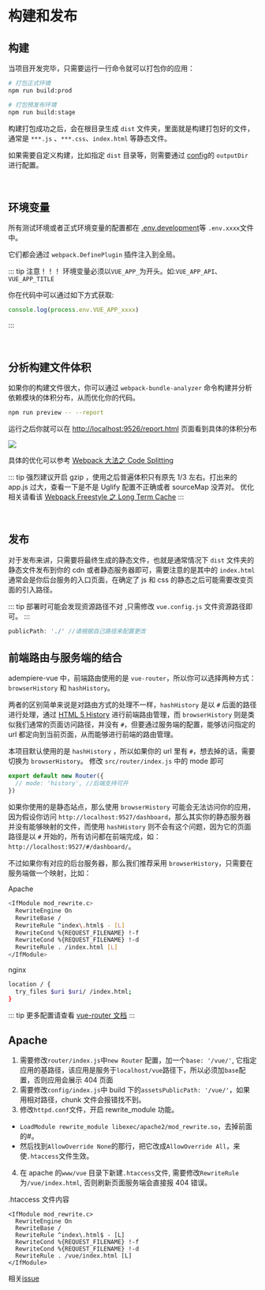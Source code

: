 # 构建和发布

## 构建

当项目开发完毕，只需要运行一行命令就可以打包你的应用：

```bash
# 打包正式环境
npm run build:prod

# 打包预发布环境
npm run build:stage
```

构建打包成功之后，会在根目录生成 `dist` 文件夹，里面就是构建打包好的文件，通常是 `***.js` 、`***.css`、`index.html` 等静态文件。

如果需要自定义构建，比如指定 `dist` 目录等，则需要通过 [config](https://github.com/adempiere/adempiere-vue/blob/master/vue.config.js)的 `outputDir` 进行配置。

<br>

## 环境变量

所有测试环境或者正式环境变量的配置都在 [.env.development](https://github.com/adempiere/adempiere-vue/blob/master/.env.development)等 `.env.xxxx`文件中。

它们都会通过 `webpack.DefinePlugin` 插件注入到全局。

::: tip 注意！！！
环境变量必须以`VUE_APP_`为开头。如:`VUE_APP_API`、`VUE_APP_TITLE`

你在代码中可以通过如下方式获取:

```js
console.log(process.env.VUE_APP_xxxx)
```

:::

<br>

## 分析构建文件体积

如果你的构建文件很大，你可以通过 `webpack-bundle-analyzer` 命令构建并分析依赖模块的体积分布，从而优化你的代码。

```bash
npm run preview -- --report
```

运行之后你就可以在 [http://localhost:9526/report.html](http://localhost:9526/report.html) 页面看到具体的体积分布

![](https://adempiere-vue.gitee.io/gitee-cdn/adempiere-vue-site/3fddf034-2b38-4299-b0d2-b748fb2abef0.jpg)

具体的优化可以参考 [Webpack 大法之 Code Splitting](https://zhuanlan.zhihu.com/p/26710831)

::: tip
强烈建议开启 gzip ，使用之后普遍体积只有原先 1/3 左右。打出来的 app.js 过大，查看一下是不是 Uglify 配置不正确或者 sourceMap 没弄对。 优化相关请看该 [Webpack Freestyle 之 Long Term Cache](https://zhuanlan.zhihu.com/p/27710902)
:::

<br>

## 发布

对于发布来讲，只需要将最终生成的静态文件，也就是通常情况下 `dist` 文件夹的静态文件发布到你的 cdn 或者静态服务器即可，需要注意的是其中的 `index.html` 通常会是你后台服务的入口页面，在确定了 js 和 css 的静态之后可能需要改变页面的引入路径。

::: tip
部署时可能会发现资源路径不对 ,只需修改 `vue.config.js` 文件资源路径即可。
:::

```js
publicPath: './' //请根据自己路径来配置更改
```

## 前端路由与服务端的结合

adempiere-vue 中，前端路由使用的是 `vue-router`，所以你可以选择两种方式：`browserHistory` 和 `hashHistory`。

两者的区别简单来说是对路由方式的处理不一样，`hashHistory` 是以 `#` 后面的路径进行处理，通过 [HTML 5 History](https://developer.mozilla.org/en-US/docs/Web/API/History_API) 进行前端路由管理，而 `browserHistory` 则是类似我们通常的页面访问路径，并没有 `#`，但要通过服务端的配置，能够访问指定的 url 都定向到当前页面，从而能够进行前端的路由管理。

本项目默认使用的是 `hashHistory` ，所以如果你的 url 里有 `#`，想去掉的话，需要切换为 `browserHistory`。
修改 `src/router/index.js` 中的 mode 即可

```js
export default new Router({
  // mode: 'history', //后端支持可开
})
```

如果你使用的是静态站点，那么使用 `browserHistory` 可能会无法访问你的应用，因为假设你访问 `http://localhost:9527/dashboard`，那么其实你的静态服务器并没有能够映射的文件，而使用 `hashHistory` 则不会有这个问题，因为它的页面路径是以 `#` 开始的，所有访问都在前端完成，如：`http://localhost:9527/#/dashboard/`。

不过如果你有对应的后台服务器，那么我们推荐采用 `browserHistory`，只需要在服务端做一个映射，比如：

Apache

```bash
<IfModule mod_rewrite.c>
  RewriteEngine On
  RewriteBase /
  RewriteRule ^index\.html$ - [L]
  RewriteCond %{REQUEST_FILENAME} !-f
  RewriteCond %{REQUEST_FILENAME} !-d
  RewriteRule . /index.html [L]
</IfModule>
```

nginx

```bash
location / {
  try_files $uri $uri/ /index.html;
}
```

::: tip
更多配置请查看 [vue-router 文档](https://router.vuejs.org/zh-cn/essentials/history-mode.html)
:::

## Apache

1.  需要修改`router/index.js`中`new Router` 配置，加一个`base: '/vue/'`, 它指定应用的基路径，该应用是服务于`localhost/vue`路径下，所以必须加`base`配置，否则应用会展示 404 页面
2.  需要修改`config/index.js`中 build 下的`assetsPublicPath: '/vue/'`，如果用相对路径，chunk 文件会报错找不到。
3.  修改`httpd.conf`文件，开启 rewrite_module 功能。

- `LoadModule rewrite_module libexec/apache2/mod_rewrite.so`，去掉前面的#。
- 然后找到`AllowOverride None`的那行，把它改成`AllowOverride All`，来使`.htaccess`文件生效。

4.  在 apache 的`www/vue` 目录下新建`.htaccess`文件, 需要修改`RewriteRule` 为`/vue/index.html`, 否则刷新页面服务端会直接报 404 错误。

.htaccess 文件内容

```
<IfModule mod_rewrite.c>
  RewriteEngine On
  RewriteBase /
  RewriteRule ^index\.html$ - [L]
  RewriteCond %{REQUEST_FILENAME} !-f
  RewriteCond %{REQUEST_FILENAME} !-d
  RewriteRule . /vue/index.html [L]
</IfModule>
```

相关[issue](https://github.com/adempiere/adempiere-vue/issues/370)
